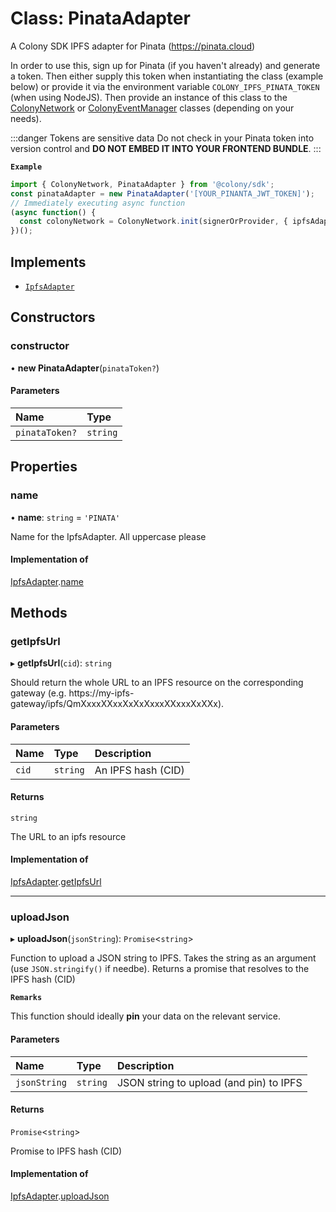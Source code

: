 # Class: PinataAdapter

A Colony SDK IPFS adapter for Pinata (https://pinata.cloud)

In order to use this, sign up for Pinata (if you haven't already) and generate a token. Then either supply this token when instantiating the class (example below) or provide it via the environment variable `COLONY_IPFS_PINATA_TOKEN` (when using NodeJS). Then provide an instance of this class to the [ColonyNetwork](ColonyNetwork.md) or [ColonyEventManager](ColonyEventManager.md) classes (depending on your needs).

:::danger Tokens are sensitive data
Do not check in your Pinata token into version control and **DO NOT EMBED IT INTO YOUR FRONTEND BUNDLE**.
:::

**`Example`**

```typescript
import { ColonyNetwork, PinataAdapter } from '@colony/sdk';
const pinataAdapter = new PinataAdapter('[YOUR_PINANTA_JWT_TOKEN]');
// Immediately executing async function
(async function() {
  const colonyNetwork = ColonyNetwork.init(signerOrProvider, { ipfsAdapter: pinataAdapter });
})();
```

## Implements

- [`IpfsAdapter`](../interfaces/IpfsAdapter.md)

## Constructors

### constructor

• **new PinataAdapter**(`pinataToken?`)

#### Parameters

| Name | Type |
| :------ | :------ |
| `pinataToken?` | `string` |

## Properties

### name

• **name**: `string` = `'PINATA'`

Name for the IpfsAdapter. All uppercase please

#### Implementation of

[IpfsAdapter](../interfaces/IpfsAdapter.md).[name](../interfaces/IpfsAdapter.md#name)

## Methods

### getIpfsUrl

▸ **getIpfsUrl**(`cid`): `string`

Should return the whole URL to an IPFS resource on the corresponding gateway (e.g. https://my-ipfs-gateway/ipfs/QmXxxxXXxxXxXxXxxxXXxxxXxXXx).

#### Parameters

| Name | Type | Description |
| :------ | :------ | :------ |
| `cid` | `string` | An IPFS hash (CID) |

#### Returns

`string`

The URL to an ipfs resource

#### Implementation of

[IpfsAdapter](../interfaces/IpfsAdapter.md).[getIpfsUrl](../interfaces/IpfsAdapter.md#getipfsurl)

___

### uploadJson

▸ **uploadJson**(`jsonString`): `Promise`<`string`\>

Function to upload a JSON string to IPFS. Takes the string as an argument (use `JSON.stringify()` if needbe). Returns a promise that resolves to the IPFS hash (CID)

**`Remarks`**

This function should ideally **pin** your data on the relevant service.

#### Parameters

| Name | Type | Description |
| :------ | :------ | :------ |
| `jsonString` | `string` | JSON string to upload (and pin) to IPFS |

#### Returns

`Promise`<`string`\>

Promise to IPFS hash (CID)

#### Implementation of

[IpfsAdapter](../interfaces/IpfsAdapter.md).[uploadJson](../interfaces/IpfsAdapter.md#uploadjson)
